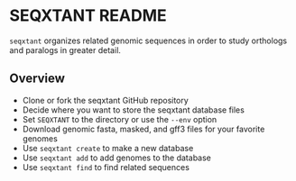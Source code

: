 SEQXTANT README
===============

`seqxtant` organizes related genomic sequences in order to study orthologs and
paralogs in greater detail.

## Overview ##

+ Clone or fork the seqxtant GitHub repository
+ Decide where you want to store the seqxtant database files
+ Set `SEQXTANT` to the directory or use the `--env` option
+ Download genomic fasta, masked, and gff3 files for your favorite genomes
+ Use `seqxtant create` to make a new database
+ Use `seqxtant add` to add genomes to the database
+ Use `seqxtant find` to find related sequences
